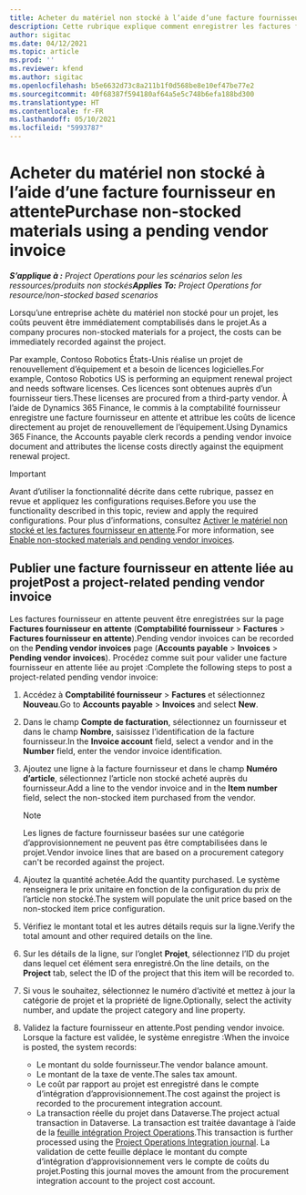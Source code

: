 ```yaml
---
title: Acheter du matériel non stocké à l’aide d’une facture fournisseur en attente
description: Cette rubrique explique comment enregistrer les factures fournisseur en attente.
author: sigitac
ms.date: 04/12/2021
ms.topic: article
ms.prod: ''
ms.reviewer: kfend
ms.author: sigitac
ms.openlocfilehash: b5e6632d73c8a211b1f0d568be8e10ef47be77e2
ms.sourcegitcommit: 40f68387f594180af64a5e5c748b6efa188bd300
ms.translationtype: HT
ms.contentlocale: fr-FR
ms.lasthandoff: 05/10/2021
ms.locfileid: "5993787"
---
```

# <a name="purchase-non-stocked-materials-using-a-pending-vendor-invoice"></a><span data-ttu-id="62204-103">Acheter du matériel non stocké à l’aide d’une facture fournisseur en attente</span><span class="sxs-lookup"><span data-stu-id="62204-103">Purchase non-stocked materials using a pending vendor invoice</span></span>

<span data-ttu-id="62204-104">_**S’applique à :** Project Operations pour les scénarios selon les ressources/produits non stockés_</span><span class="sxs-lookup"><span data-stu-id="62204-104">_**Applies To:** Project Operations for resource/non-stocked based scenarios_</span></span>

<span data-ttu-id="62204-105">Lorsqu’une entreprise achète du matériel non stocké pour un projet, les coûts peuvent être immédiatement comptabilisés dans le projet.</span><span class="sxs-lookup"><span data-stu-id="62204-105">As a company procures non-stocked materials for a project, the costs can be immediately recorded against the project.</span></span> 

<span data-ttu-id="62204-106">Par example, Contoso Robotics États-Unis réalise un projet de renouvellement d’équipement et a besoin de licences logicielles.</span><span class="sxs-lookup"><span data-stu-id="62204-106">For example, Contoso Robotics US is performing an equipment renewal project and needs software licenses.</span></span> <span data-ttu-id="62204-107">Ces licences sont obtenues auprès d’un fournisseur tiers.</span><span class="sxs-lookup"><span data-stu-id="62204-107">These licenses are procured from a third-party vendor.</span></span>  <span data-ttu-id="62204-108">À l’aide de Dynamics 365 Finance, le commis à la comptabilité fournisseur enregistre une facture fournisseur en attente et attribue les coûts de licence directement au projet de renouvellement de l’équipement.</span><span class="sxs-lookup"><span data-stu-id="62204-108">Using Dynamics 365 Finance, the Accounts payable clerk records a pending vendor invoice document and attributes the license costs directly against the equipment renewal project.</span></span> 

> [!IMPORTANT]
> <span data-ttu-id="62204-109">Avant d’utiliser la fonctionnalité décrite dans cette rubrique, passez en revue et appliquez les configurations requises.</span><span class="sxs-lookup"><span data-stu-id="62204-109">Before you use the functionality described in this topic, review and apply the required configurations.</span></span> <span data-ttu-id="62204-110">Pour plus d’informations, consultez [Activer le matériel non stocké et les factures fournisseur en attente](configure-materials-nonstocked.md).</span><span class="sxs-lookup"><span data-stu-id="62204-110">For more information, see [Enable non-stocked materials and pending vendor invoices](configure-materials-nonstocked.md).</span></span> 

## <a name="post-a-project-related-pending-vendor-invoice"></a><span data-ttu-id="62204-111">Publier une facture fournisseur en attente liée au projet</span><span class="sxs-lookup"><span data-stu-id="62204-111">Post a project-related pending vendor invoice</span></span> 

<span data-ttu-id="62204-112">Les factures fournisseur en attente peuvent être enregistrées sur la page **Factures fournisseur en attente** (**Comptabilité fournisseur** > **Factures** > **Factures fournisseur en attente**).</span><span class="sxs-lookup"><span data-stu-id="62204-112">Pending vendor invoices can be recorded on the **Pending vendor invoices** page (**Accounts payable** > **Invoices** > **Pending vendor invoices**).</span></span> <span data-ttu-id="62204-113">Procédez comme suit pour valider une facture fournisseur en attente liée au projet :</span><span class="sxs-lookup"><span data-stu-id="62204-113">Complete the following steps to post a project-related pending vendor invoice:</span></span>

1. <span data-ttu-id="62204-114">Accédez à **Comptabilité fournisseur** > **Factures** et sélectionnez **Nouveau**.</span><span class="sxs-lookup"><span data-stu-id="62204-114">Go to **Accounts payable** > **Invoices** and select **New**.</span></span> 
2. <span data-ttu-id="62204-115">Dans le champ **Compte de facturation**, sélectionnez un fournisseur et dans le champ **Nombre**, saisissez l’identification de la facture fournisseur.</span><span class="sxs-lookup"><span data-stu-id="62204-115">In the **Invoice account** field, select a vendor and in the **Number** field, enter the vendor invoice identification.</span></span>
3. <span data-ttu-id="62204-116">Ajoutez une ligne à la facture fournisseur et dans le champ **Numéro d’article**, sélectionnez l’article non stocké acheté auprès du fournisseur.</span><span class="sxs-lookup"><span data-stu-id="62204-116">Add a line to the vendor invoice and in the **Item number** field, select the non-stocked item purchased from the vendor.</span></span> 

    > [!NOTE]
    > <span data-ttu-id="62204-117">Les lignes de facture fournisseur basées sur une catégorie d’approvisionnement ne peuvent pas être comptabilisées dans le projet.</span><span class="sxs-lookup"><span data-stu-id="62204-117">Vendor invoice lines that are based on a procurement category can't be recorded against the project.</span></span> 
    
5. <span data-ttu-id="62204-118">Ajoutez la quantité achetée.</span><span class="sxs-lookup"><span data-stu-id="62204-118">Add the quantity purchased.</span></span> <span data-ttu-id="62204-119">Le système renseignera le prix unitaire en fonction de la configuration du prix de l’article non stocké.</span><span class="sxs-lookup"><span data-stu-id="62204-119">The system will populate the unit price based on the non-stocked item price configuration.</span></span> 
6. <span data-ttu-id="62204-120">Vérifiez le montant total et les autres détails requis sur la ligne.</span><span class="sxs-lookup"><span data-stu-id="62204-120">Verify the total amount and other required details on the line.</span></span>
7. <span data-ttu-id="62204-121">Sur les détails de la ligne, sur l’onglet **Projet**, sélectionnez l’ID du projet dans lequel cet élément sera enregistré.</span><span class="sxs-lookup"><span data-stu-id="62204-121">On the line details, on the **Project** tab, select the ID of the project that this item will be recorded to.</span></span>
8. <span data-ttu-id="62204-122">Si vous le souhaitez, sélectionnez le numéro d’activité et mettez à jour la catégorie de projet et la propriété de ligne.</span><span class="sxs-lookup"><span data-stu-id="62204-122">Optionally, select the activity number, and update the project category and line property.</span></span>
9. <span data-ttu-id="62204-123">Validez la facture fournisseur en attente.</span><span class="sxs-lookup"><span data-stu-id="62204-123">Post pending vendor invoice.</span></span> <span data-ttu-id="62204-124">Lorsque la facture est validée, le système enregistre :</span><span class="sxs-lookup"><span data-stu-id="62204-124">When the invoice is posted, the system records:</span></span>
    
    - <span data-ttu-id="62204-125">Le montant du solde fournisseur.</span><span class="sxs-lookup"><span data-stu-id="62204-125">The vendor balance amount.</span></span>
    - <span data-ttu-id="62204-126">Le montant de la taxe de vente.</span><span class="sxs-lookup"><span data-stu-id="62204-126">The sales tax amount.</span></span>
    - <span data-ttu-id="62204-127">Le coût par rapport au projet est enregistré dans le compte d’intégration d’approvisionnement.</span><span class="sxs-lookup"><span data-stu-id="62204-127">The cost against the project is recorded to the procurement integration account.</span></span>
    - <span data-ttu-id="62204-128">La transaction réelle du projet dans Dataverse.</span><span class="sxs-lookup"><span data-stu-id="62204-128">The project actual transaction in Dataverse.</span></span> <span data-ttu-id="62204-129">La transaction est traitée davantage à l’aide de la [feuille intégration Project Operations](../project-accounting/project-operations-integration-journal.md).</span><span class="sxs-lookup"><span data-stu-id="62204-129">This transaction is further processed using the [Project Operations Integration journal](../project-accounting/project-operations-integration-journal.md).</span></span> <span data-ttu-id="62204-130">La validation de cette feuille déplace le montant du compte d’intégration d’approvisionnement vers le compte de coûts du projet.</span><span class="sxs-lookup"><span data-stu-id="62204-130">Posting this journal moves the amount from the procurement integration account to the project cost account.</span></span>
